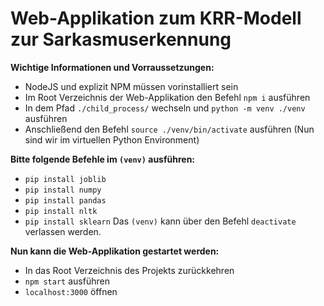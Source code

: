 # Web-Applikation zum KRR-Modell zur Sarkasmuserkennung
**Wichtige Informationen und Vorraussetzungen:**
- NodeJS und explizit NPM müssen vorinstalliert sein
- Im Root Verzeichnis der Web-Applikation den Befehl `npm i` ausführen
- In dem Pfad `./child_process/` wechseln und `python -m venv ./venv` ausführen
- Anschließend den Befehl `source ./venv/bin/activate` ausführen (Nun sind wir im virtuellen Python Environment)

**Bitte folgende Befehle im `(venv)` ausführen:**
- `pip install joblib`
- `pip install numpy`
- `pip install pandas`
- `pip install nltk`
- `pip install sklearn`
Das `(venv)` kann über den Befehl `deactivate` verlassen werden.

**Nun kann die Web-Applikation gestartet werden:**
- In das Root Verzeichnis des Projekts zurückkehren
- `npm start` ausführen
- `localhost:3000` öffnen
